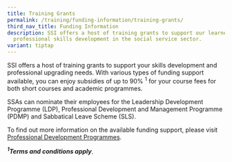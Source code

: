 ```yaml
---
title: Training Grants
permalink: /training/funding-information/training-grants/
third_nav_title: Funding Information
description: SSI offers a host of training grants to support our learners'
  professional skills development in the social service sector.
variant: tiptap
---
```

<p>SSI offers a host of training grants to support your skills development
and professional upgrading needs. With various types of funding support
available, you can enjoy subsidies of up to 90% <sup>1</sup> for your course
fees for both short courses and academic programmes.</p>
<p>SSAs can nominate their employees for the Leadership Development Programme
(LDP), Professional Development and Management Programme (PDMP) and Sabbatical
Leave Scheme (SLS).</p>
<p>To find out more information on the available funding support, please
visit <a href="https://www.ncss.gov.sg/social-service-professionals/professional-development" rel="noopener noreferrer nofollow" target="_blank">Professional Development Programmes</a>.</p>
<p><strong><em><sup>1</sup>Terms and conditions apply</em></strong>.</p>